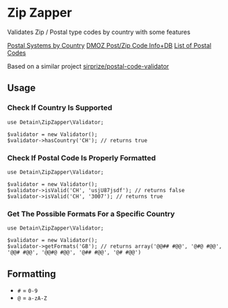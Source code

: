 # Zip Zapper

Validates Zip / Postal type codes by country with some features 

[Postal Systems by Country](https://en.wikipedia.org/wiki/Category:Postal_system)
[DMOZ Post/Zip Code Info+DB](http://dmoztools.net/Reference/Directories/Address_and_Phone_Numbers/Postal_Codes/)
[List of Postal Codes](https://en.wikipedia.org/wiki/List_of_postal_codes)

Based on a similar project [sirprize/postal-code-validator](https://github.com/sirprize/postal-code-validator)

## Usage

### Check If Country Is Supported

    use Detain\ZipZapper\Validator;
    
    $validator = new Validator();
    $validator->hasCountry('CH'); // returns true

### Check If Postal Code Is Properly Formatted

    use Detain\ZipZapper\Validator;
    
    $validator = new Validator();
    $validator->isValid('CH', 'usjU87jsdf'); // returns false
    $validator->isValid('CH', '3007'); // returns true

### Get The Possible Formats For a Specific Country

    use Detain\ZipZapper\Validator;
    
    $validator = new Validator();
    $validator->getFormats('GB'); // returns array('@@## #@@', '@#@ #@@', '@@# #@@', '@@#@ #@@', '@## #@@', '@# #@@')

## Formatting

+ `#` = `0-9`
+ `@` = `a-zA-Z`

